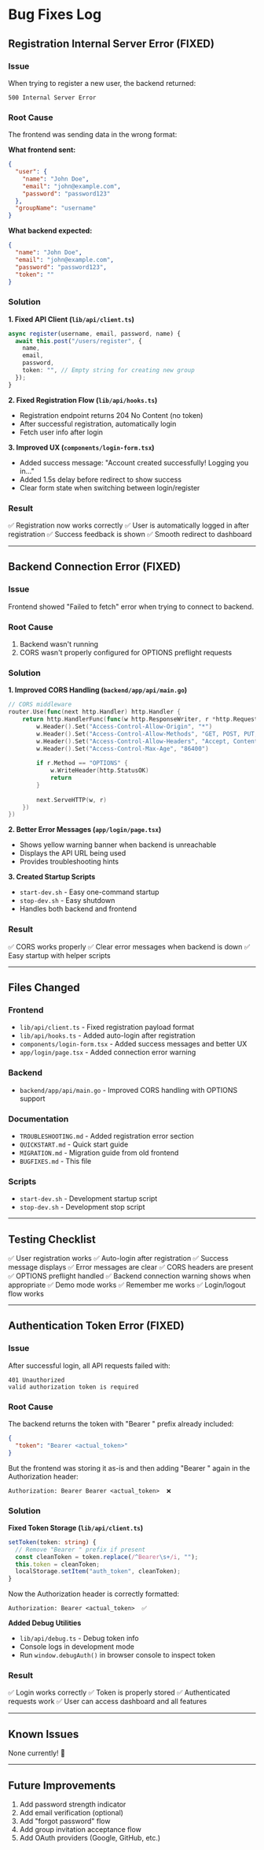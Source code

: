# Bug Fixes Log

## Registration Internal Server Error (FIXED)

### Issue
When trying to register a new user, the backend returned:
```
500 Internal Server Error
```

### Root Cause
The frontend was sending data in the wrong format:

**What frontend sent:**
```json
{
  "user": {
    "name": "John Doe",
    "email": "john@example.com",
    "password": "password123"
  },
  "groupName": "username"
}
```

**What backend expected:**
```json
{
  "name": "John Doe",
  "email": "john@example.com",
  "password": "password123",
  "token": ""
}
```

### Solution

**1. Fixed API Client (`lib/api/client.ts`)**
```typescript
async register(username, email, password, name) {
  await this.post("/users/register", {
    name,
    email,
    password,
    token: "", // Empty string for creating new group
  });
}
```

**2. Fixed Registration Flow (`lib/api/hooks.ts`)**
- Registration endpoint returns 204 No Content (no token)
- After successful registration, automatically login
- Fetch user info after login

**3. Improved UX (`components/login-form.tsx`)**
- Added success message: "Account created successfully! Logging you in..."
- Added 1.5s delay before redirect to show success
- Clear form state when switching between login/register

### Result
✅ Registration now works correctly
✅ User is automatically logged in after registration
✅ Success feedback is shown
✅ Smooth redirect to dashboard

---

## Backend Connection Error (FIXED)

### Issue
Frontend showed "Failed to fetch" error when trying to connect to backend.

### Root Cause
1. Backend wasn't running
2. CORS wasn't properly configured for OPTIONS preflight requests

### Solution

**1. Improved CORS Handling (`backend/app/api/main.go`)**
```go
// CORS middleware
router.Use(func(next http.Handler) http.Handler {
    return http.HandlerFunc(func(w http.ResponseWriter, r *http.Request) {
        w.Header().Set("Access-Control-Allow-Origin", "*")
        w.Header().Set("Access-Control-Allow-Methods", "GET, POST, PUT, PATCH, DELETE, OPTIONS")
        w.Header().Set("Access-Control-Allow-Headers", "Accept, Content-Type, Content-Length, Accept-Encoding, Authorization")
        w.Header().Set("Access-Control-Max-Age", "86400")
        
        if r.Method == "OPTIONS" {
            w.WriteHeader(http.StatusOK)
            return
        }
        
        next.ServeHTTP(w, r)
    })
})
```

**2. Better Error Messages (`app/login/page.tsx`)**
- Shows yellow warning banner when backend is unreachable
- Displays the API URL being used
- Provides troubleshooting hints

**3. Created Startup Scripts**
- `start-dev.sh` - Easy one-command startup
- `stop-dev.sh` - Easy shutdown
- Handles both backend and frontend

### Result
✅ CORS works properly
✅ Clear error messages when backend is down
✅ Easy startup with helper scripts

---

## Files Changed

### Frontend
- `lib/api/client.ts` - Fixed registration payload format
- `lib/api/hooks.ts` - Added auto-login after registration
- `components/login-form.tsx` - Added success messages and better UX
- `app/login/page.tsx` - Added connection error warning

### Backend
- `backend/app/api/main.go` - Improved CORS handling with OPTIONS support

### Documentation
- `TROUBLESHOOTING.md` - Added registration error section
- `QUICKSTART.md` - Quick start guide
- `MIGRATION.md` - Migration guide from old frontend
- `BUGFIXES.md` - This file

### Scripts
- `start-dev.sh` - Development startup script
- `stop-dev.sh` - Development stop script

---

## Testing Checklist

✅ User registration works
✅ Auto-login after registration
✅ Success message displays
✅ Error messages are clear
✅ CORS headers are present
✅ OPTIONS preflight handled
✅ Backend connection warning shows when appropriate
✅ Demo mode works
✅ Remember me works
✅ Login/logout flow works

---

## Authentication Token Error (FIXED)

### Issue
After successful login, all API requests failed with:
```
401 Unauthorized
valid authorization token is required
```

### Root Cause
The backend returns the token with "Bearer " prefix already included:
```json
{
  "token": "Bearer <actual_token>"
}
```

But the frontend was storing it as-is and then adding "Bearer " again in the Authorization header:
```
Authorization: Bearer Bearer <actual_token>  ❌
```

### Solution

**Fixed Token Storage (`lib/api/client.ts`)**
```typescript
setToken(token: string) {
  // Remove "Bearer " prefix if present
  const cleanToken = token.replace(/^Bearer\s+/i, "");
  this.token = cleanToken;
  localStorage.setItem("auth_token", cleanToken);
}
```

Now the Authorization header is correctly formatted:
```
Authorization: Bearer <actual_token>  ✅
```

**Added Debug Utilities**
- `lib/api/debug.ts` - Debug token info
- Console logs in development mode
- Run `window.debugAuth()` in browser console to inspect token

### Result
✅ Login works correctly
✅ Token is properly stored
✅ Authenticated requests work
✅ User can access dashboard and all features

---

## Known Issues

None currently! 🎉

---

## Future Improvements

1. Add password strength indicator
2. Add email verification (optional)
3. Add "forgot password" flow
4. Add group invitation acceptance flow
5. Add OAuth providers (Google, GitHub, etc.)

